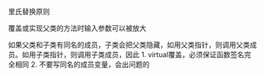 里氏替换原则

覆盖或实现父类的方法时输入参数可以被放大

如果父类和子类有同名的成员，子类会把父类隐藏，如用父类指针，则调用父类成员。如用子类指针，则调用子类成员，因此    1. virtual覆盖，必须保证函数签名完全相同
2. 不要写同名的成员变量，会出问题的